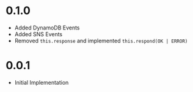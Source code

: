 # 0.1.0

- Added DynamoDB Events
- Added SNS Events
- Removed `this.response` and implemented `this.respond(OK | ERROR)`

# 0.0.1

- Initial Implementation
